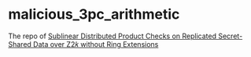 # malicious_3pc_arithmetic
The repo of [Sublinear Distributed Product Checks on Replicated Secret-Shared Data over Z2𝑘 without Ring Extensions](https://eprint.iacr.org/2024/700)
